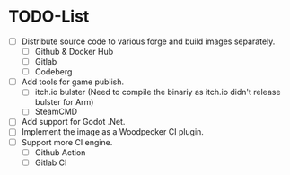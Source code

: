 # TODO-List

- [ ] Distribute source code to various forge and build images separately.
  - [ ] Github & Docker Hub
  - [ ] Gitlab
  - [ ] Codeberg
- [ ] Add tools for game publish.
  - [ ] itch.io bulster (Need to compile the binariy as itch.io didn't release bulster for Arm)
  - [ ] SteamCMD
- [ ] Add support for Godot .Net.
- [ ] Implement the image as a Woodpecker CI plugin.
- [ ] Support more CI engine.
  - [ ] Github Action
  - [ ] Gitlab CI

